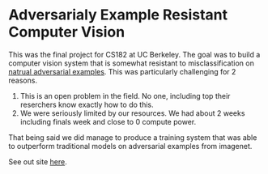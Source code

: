 # Adversarialy Example Resistant Computer Vision

This was the final project for CS182 at UC Berkeley. The goal was to build a computer vision system that is somewhat resistant to misclassification on [natrual adversarial examples](https://arxiv.org/pdf/1907.07174.pdf). This was particularly challenging for 2 reasons.

1. This is an open problem in the field. No one, including top their reserchers know exactly how to do this.
2. We were seriously limited by our resources. We had about 2 weeks including finals week and close to 0 compute power.

That being said we did manage to produce a training system that was able to outperform traditional models on adversarial examples from imagenet.



See out site [here](https://mcclain-thiel.github.io/Adversary_resistant_CV/).